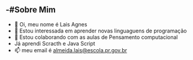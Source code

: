 -#Sobre Mim
- 
-   👋 Oi, meu nome é Lais Agnes 
- 👀 Estou interessada em aprender novas linguaguens de programação 
- 💞️ Estou colaborando com as aulas de Pensamento computacional
- Já aprendi Scracth e Java Script 
- 📫 meu email é almeida.lais@escola.pr.gov.br

<!---
laisagnes/laisagnes is a ✨ special ✨ repository because its `README.md` (this file) appears on your GitHub profile.
You can click the Preview link to take a look at your changes.
--->
